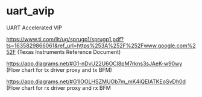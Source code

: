# uart_avip
UART Accelerated VIP 

https://www.ti.com/lit/ug/sprugp1/sprugp1.pdf?ts=1635829866061&ref_url=https%253A%252F%252Fwww.google.com%252F (Texas Instruments Reference Document)


https://app.diagrams.net/#G1-nDvU22U6OCl8pM7rkns3sJAeK-w90wy  (Flow chart for tx driver proxy and tx BFM)

https://app.diagrams.net/#G1lOOLHSZMUOb7m_mK4iQEIATKEoSvDh0d  (Flow chart for rx driver proxy and rx BFM
